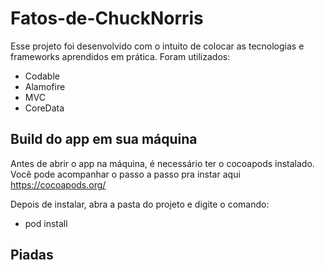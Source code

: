 # Fatos-de-ChuckNorris

Esse projeto foi desenvolvido com o intuito de colocar as tecnologias e frameworks aprendidos em prática.
Foram utilizados: 
- Codable
- Alamofire
- MVC
- CoreData

## Build do app em sua máquina
Antes de abrir o app na máquina, é necessário ter o cocoapods instalado.
Você pode acompanhar o passo a passo pra instar aqui https://cocoapods.org/ 

Depois de instalar, abra a pasta do projeto e digite o comando:
- pod install

## Piadas
